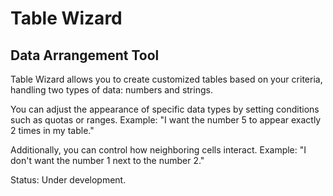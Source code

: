 # Table Wizard
## Data Arrangement Tool

Table Wizard allows you to create customized tables based on your criteria, handling two types of data: numbers and strings.

You can adjust the appearance of specific data types by setting conditions such as quotas or ranges.
Example: "I want the number 5 to appear exactly 2 times in my table."

Additionally, you can control how neighboring cells interact.
Example: "I don't want the number 1 next to the number 2."

Status: Under development.
